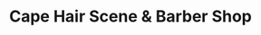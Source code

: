 ---
title: "Cape Hair Scene & Barber Shop"
url: /annapolis/cape-hair-scene-und-barber-shop/
shop: Friseur
---